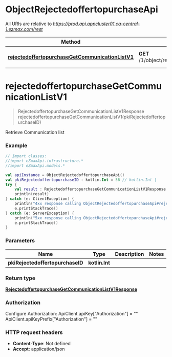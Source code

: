 # ObjectRejectedoffertopurchaseApi

All URIs are relative to *https://prod.api.appcluster01.ca-central-1.ezmax.com/rest*

Method | HTTP request | Description
------------- | ------------- | -------------
[**rejectedoffertopurchaseGetCommunicationListV1**](ObjectRejectedoffertopurchaseApi.md#rejectedoffertopurchaseGetCommunicationListV1) | **GET** /1/object/rejectedoffertopurchase/{pkiRejectedoffertopurchaseID}/getCommunicationList | Retrieve Communication list


<a id="rejectedoffertopurchaseGetCommunicationListV1"></a>
# **rejectedoffertopurchaseGetCommunicationListV1**
> RejectedoffertopurchaseGetCommunicationListV1Response rejectedoffertopurchaseGetCommunicationListV1(pkiRejectedoffertopurchaseID)

Retrieve Communication list



### Example
```kotlin
// Import classes:
//import eZmaxApi.infrastructure.*
//import eZmaxApi.models.*

val apiInstance = ObjectRejectedoffertopurchaseApi()
val pkiRejectedoffertopurchaseID : kotlin.Int = 56 // kotlin.Int | 
try {
    val result : RejectedoffertopurchaseGetCommunicationListV1Response = apiInstance.rejectedoffertopurchaseGetCommunicationListV1(pkiRejectedoffertopurchaseID)
    println(result)
} catch (e: ClientException) {
    println("4xx response calling ObjectRejectedoffertopurchaseApi#rejectedoffertopurchaseGetCommunicationListV1")
    e.printStackTrace()
} catch (e: ServerException) {
    println("5xx response calling ObjectRejectedoffertopurchaseApi#rejectedoffertopurchaseGetCommunicationListV1")
    e.printStackTrace()
}
```

### Parameters

Name | Type | Description  | Notes
------------- | ------------- | ------------- | -------------
 **pkiRejectedoffertopurchaseID** | **kotlin.Int**|  |

### Return type

[**RejectedoffertopurchaseGetCommunicationListV1Response**](RejectedoffertopurchaseGetCommunicationListV1Response.md)

### Authorization


Configure Authorization:
    ApiClient.apiKey["Authorization"] = ""
    ApiClient.apiKeyPrefix["Authorization"] = ""

### HTTP request headers

 - **Content-Type**: Not defined
 - **Accept**: application/json

